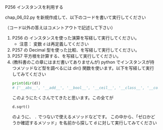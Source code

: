 P256 インスタンスを利用する

chap_06_02.py を新規作成して、以下のコードを書いて実行してください

（コード以外の答えはコメントアウトで記述して下さい）

1. P256 の インスタンスを使った演算を写経して実行してください。
    + 注意： 変数 `d` は再定義してください
1. P257 の Decimal 型を使った比較、を写経して実行してください。
1. P257 平方根を計算する、を写経して実行してください。
1. (教科書のこの章にはまだ書いてありませんが) python でインスタンスが持つメソッドなど型を調べるには dir() 関数を使います。以下を写経して実行してみてください
    ```python
    print(dir(d))
    # ['__abs__', '__add__', '__bool__', '__ceil__', '__class__', '__complex__', '__copy__', '__deepcopy__', '__delattr__', '__dir__', '__divmod__', '__doc__', '__eq__', '__float__', '__floor__', '__floordiv__', '__format__', '__ge__', '__getattribute__', '__gt__', '__hash__', '__init__', '__init_subclass__', '__int__', '__le__', '__lt__', '__mod__', '__module__', '__mul__', '__ne__', '__neg__', '__new__', '__pos__', '__pow__', '__radd__', '__rdivmod__', '__reduce__', '__reduce_ex__', '__repr__', '__rfloordiv__', '__rmod__', '__rmul__', '__round__', '__rpow__', '__rsub__', '__rtruediv__', '__setattr__', '__sizeof__', '__str__', '__sub__', '__subclasshook__', '__truediv__', '__trunc__', 'adjusted', 'as_integer_ratio', 'as_tuple', 'canonical', 'compare', 'compare_signal', 'compare_total', 'compare_total_mag', 'conjugate', 'copy_abs', 'copy_negate', 'copy_sign', 'exp', 'fma', 'from_float', 'imag', 'is_canonical', 'is_finite', 'is_infinite', 'is_nan', 'is_normal', 'is_qnan', 'is_signed', 'is_snan', 'is_subnormal', 'is_zero', 'ln', 'log10', 'logb', 'logical_and', 'logical_invert', 'logical_or', 'logical_xor', 'max', 'max_mag', 'min', 'min_mag', 'next_minus', 'next_plus', 'next_toward', 'normalize', 'number_class', 'quantize', 'radix', 'real', 'remainder_near', 'rotate', 'same_quantum', 'scaleb', 'shift', 'sqrt', 'to_eng_string', 'to_integral', 'to_integral_exact', 'to_integral_value']
    ```
    このようにたくさんでてきたと思います。この全てが
    ```python
    d.sqrt()
    ```
    のように、 `.` でつないで使えるメソッドなどです。
    この中から、「ゼロかどうか確認するメソッド」を名前から探して d に対して実行してみてください



